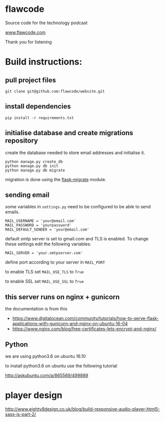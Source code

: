 # flawcode

Source code for the technology podcast

www.flawcode.com

Thank you for listening

# Build instructions:

## pull project files

    git clone git@github.com:flawcode/website.git
    
    
## install dependencies

    pip install -r requirements.txt
    
    
## initialise database and create migrations repository

create the database needed to store email addresses and initialise it.

    python manage.py create_db
    python manage.py db init
    python manage.py db migrate
    
migration is done using the [flask-migrate](https://flask-migrate.readthedocs.io/en/latest/) module.


## sending email

some variables in `settings.py` need to be configured to be able to send emails.
    
    MAIL_USERNAME = 'your@email.com'
    MAIL_PASSWORD = 'yourpassword'
    MAIL_DEFAULT_SENDER = 'your@email.com'
    
default smtp server is set to gmail.com and TLS is enabled. To change these settings edit the following variables:

    MAIL_SERVER = 'your.smtpserver.com'

define port according to your server in `MAIL_PORT`

to enable TLS set `MAIL_USE_TLS` to `True`

to enable SSL set `MAIL_USE_SSL` to `True`

    
## this server runs on nginx + gunicorn

the documentation is from this

* https://www.digitalocean.com/community/tutorials/how-to-serve-flask-applications-with-gunicorn-and-nginx-on-ubuntu-16-04
* https://www.nginx.com/blog/free-certificates-lets-encrypt-and-nginx/


## Python

we are using python3.6 on ubuntu 16.10

to install python3.6 on ubuntu use the following tutorial

http://askubuntu.com/a/865569/499889

# player design

http://www.eighty8design.co.uk/blog/build-responsive-audio-player-html5-sass-js-part-2/
